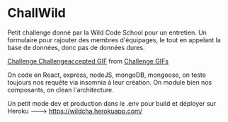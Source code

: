 # ChallWild
Petit challenge donné par la Wild Code School pour un entretien. Un formulaire pour rajouter des membres d'équipages, le tout en appelant la base de données, donc pas de données dures.
<div class="tenor-gif-embed" data-postid="7919605" data-share-method="host" data-width="100%" data-aspect-ratio="2.360189573459716"><a href="https://tenor.com/view/challenge-challengeaccepted-gif-7919605">Challenge Challengeaccepted GIF</a> from <a href="https://tenor.com/search/challenge-gifs">Challenge GIFs</a></div><script type="text/javascript" async src="https://tenor.com/embed.js"></script>

On code en React, express, nodeJS, mongoDB, mongoose, on teste toujours nos requête via insomnia à leur création. On module bien nos composants, on clean l'architecture.

Un petit mode dev et production dans le .env pour build et déployer sur Heroku ---> https://wildcha.herokuapp.com/
